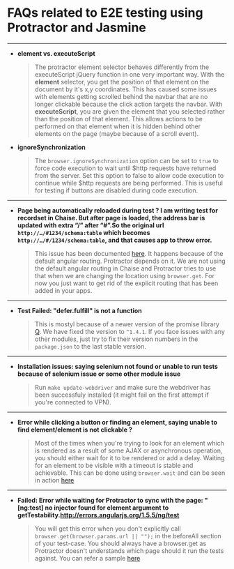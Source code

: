 # FAQs related to E2E testing using Protractor and Jasmine

***

* **element vs. executeScript**

     > The protractor element selector behaves differently from the executeScript jQuery function in one very important way. With the **element** selector, you get the position of that element on the document by it's x,y coordinates. This has caused some issues with elements getting scrolled behind the navbar that are no longer clickable because the click action targets the navbar. With **executeScript**, you are given the element that you selected rather than the position of that element. This allows actions to be performed on that element when it is hidden behind other elements on the page (maybe because of a scroll event).

* **ignoreSynchronization**

     > The `browser.ignoreSynchronization` option can be set to `true` to force code execution to wait until $http requests have returned from the server. Set this option to false to allow code execution to continue while $http requests are being performed. This is useful for testing if buttons are disabled during code execution.

***

* **Page being automatically reloaded during test ? I am writing test for recordset in Chaise. But after page is loaded, the address bar is updated with extra “/” after “#”.So the original url `http://…/#1234/schema:table` which becomes `http://…/#/1234/schema:table`, and that causes app to throw error.**

     >  This issue has been documented [here](https://github.com/informatics-isi-edu/chaise/issues/582). It happens because of the default angular routing. Protractor depends on it. We are not using the default angular routing in Chaise and Protractor tries to use that when we are changing the location using `browser.get`. For now you just want to get rid of the explicit routing that has been added in your apps.

***

* **Test Failed: "defer.fulfill" is not a function**

    > This is mostyl because of a newer version of the promise library [Q](https://www.npmjs.com/package/q). We have fixed the version to `^1.4.1`. If you face issues with any other modules, just try to fix their version numbers in the `package.json` to the last stable version.

***

* **Installation issues: saying selenium not found or unable to run tests because of selenium issue or some other module issue**

   > Run `make update-webdriver` and make sure the webdriver has been successfuly installed (it might fail on the first attempt if you're connected to VPN).

***

* **Error while clicking a button or finding an element, saying unable to find element/element is not clickable ?**

   > Most of the times when you're trying to look for an element which is rendered as a result of some AJAX or asynchronous operation, you should either wait for it to be rendered or add a delay. Waiting for an element to be visible with a timeout is stable and achievable. This can be done using `browser.wait` and can be seen in action [here](https://github.com/informatics-isi-edu/chaise/blob/master/test/e2e/specs/record/helpers.js#L195)

****

* **Failed: Error while waiting for Protractor to sync with the page: "[ng:test] no injector found for element argument to getTestability.http://errors.angularjs.org/1.5.5/ng/test**

   > You will get this error when you don't explicitly call `browser.get(browser.params.url || "");` in the beforeAll section of your test-case. You should always have a browser.get as Protractor doesn't understands which page should it run the tests against. You can refer a sample [here](https://github.com/informatics-isi-edu/chaise/blob/master/test/e2e/specs/navbar/data-dependent/00-navbar.spec.js#L8)

